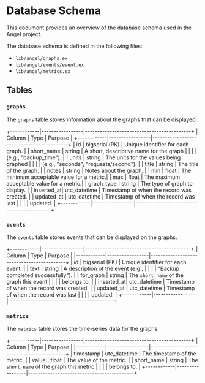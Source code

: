 
# Database Schema

This document provides an overview of the database schema used in the Angel project.

The database schema is defined in the following files:
- `lib/angel/graphs.ex`
- `lib/angel/events/event.ex`
- `lib/angel/metrics.ex`

## Tables

### `graphs`

The `graphs` table stores information about the graphs that can be displayed.

+------------|-----------------|-------------------------------------------+
| Column     | Type            | Purpose                                   |
+------------|-----------------|-------------------------------------------+
| id         | bigserial (PK)  | Unique identifier for each graph.         |
| short_name | string          | A short, descriptive name for the graph   |
|            |                 |  (e.g., "backup_time").                   |
| units      | string          | The units for the values being graphed    |
|            |                 | (e.g., "seconds", "requests/second").     |
| title      | string          | The title of the graph.                   |
| notes      | string          | Notes about the graph.                    |
| min        | float           | The minimum acceptable value for a metric.|
| max        | float           | The maximum acceptable value for a metric.|
| graph_type | string          | The type of graph to display.             |
| inserted_at| utc_datetime    | Timestamp of when the record was created. |
| updated_at | utc_datetime    | Timestamp of when the record was last     |
|            |                 |                                  updated. |
+------------|-----------------|-------------------------------------------+

### `events`

The `events` table stores events that can be displayed on the graphs.

+------------|-----------------|-------------------------------------------+
| Column     | Type            | Purpose                                   |
|------------|-----------------|-------------------------------------------+
| id         | bigserial (PK)  | Unique identifier for each event.         |
| text       | string          | A description of the event (e.g.,         |
|            |                 | "Backup completed successfully").         |
| for_graph  | string          | The `short_name` of the graph this event  |
|            |                 | belongs to.                               |
| inserted_at| utc_datetime    | Timestamp of when the record was created. |
| updated_at | utc_datetime    | Timestamp of when the record was last     |
|            |                 |                                  updated. |
+------------|-----------------|-------------------------------------------+

### `metrics`

The `metrics` table stores the time-series data for the graphs.

+------------|-----------------|-------------------------------------------+
| Column     | Type            | Purpose                                   |
|------------|-----------------|-------------------------------------------+
| timestamp  | utc_datetime    | The timestamp of the metric.              |
| value      | float           | The value of the metric.                  |
| short_name | string          | The `short_name` of the graph this metric |
|            |                 | belongs to.                               |
+------------|-----------------|-------------------------------------------+

